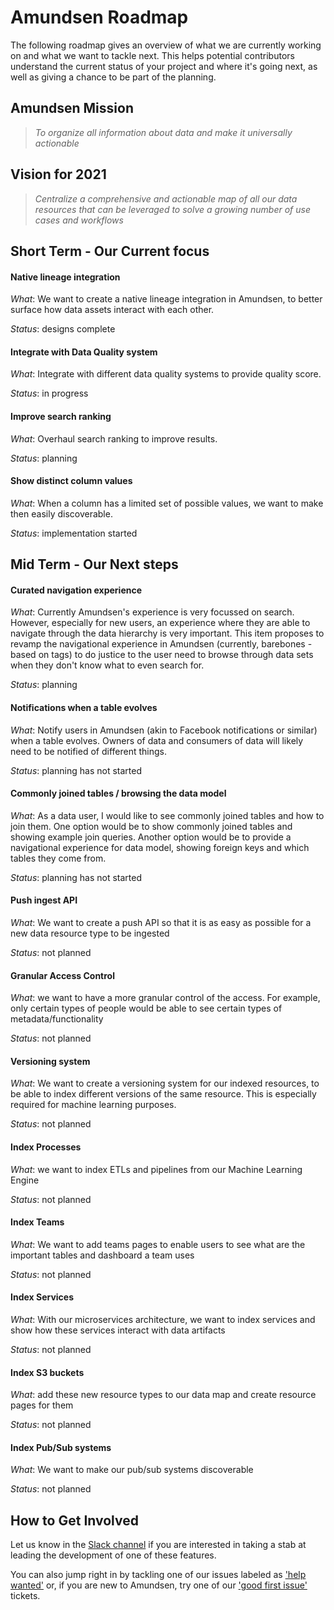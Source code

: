# Amundsen Roadmap

The following roadmap gives an overview of what we are currently working on and what we want to tackle next. This helps potential contributors understand the current status of your project and where it's going next, as well as giving a chance to be part of the planning.

## Amundsen Mission

> _To organize all information about data and make it universally actionable_

## Vision for 2021

> _Centralize a comprehensive and actionable map of all our data resources that can be leveraged to solve a growing number of use cases and workflows_

## Short Term - Our Current focus

#### Native lineage integration

_What_: We want to create a native lineage integration in Amundsen, to better surface how data assets interact with each other.

_Status_: designs complete

#### Integrate with Data Quality system

_What_: Integrate with different data quality systems to provide quality score.

_Status_: in progress

#### Improve search ranking

_What_: Overhaul search ranking to improve results.

_Status_: planning

#### Show distinct column values

_What_: When a column has a limited set of possible values, we want to make then easily discoverable.

_Status_: implementation started

## Mid Term - Our Next steps

#### Curated navigation experience

_What_: Currently Amundsen's experience is very focussed on search. However, especially for new users, an experience where they are able to navigate through the data hierarchy is very important. This item proposes to revamp the navigational experience in Amundsen (currently, barebones - based on tags) to do justice to the user need to browse through data sets when they don't know what to even search for.

_Status_: planning

#### Notifications when a table evolves

_What_: Notify users in Amundsen (akin to Facebook notifications or similar) when a table evolves. Owners of data and consumers of data will likely need to be notified of different things.

_Status_: planning has not started

#### Commonly joined tables / browsing the data model

_What_: As a data user, I would like to see commonly joined tables and how to join them.
One option would be to show commonly joined tables and showing example join queries. Another option would be to provide a navigational experience for data model, showing foreign keys and which tables they come from.

_Status_: planning has not started

#### Push ingest API

_What_: We want to create a push API so that it is as easy as possible for a new data resource type to be ingested

_Status_: not planned

#### Granular Access Control

_What_: we want to have a more granular control of the access. For example, only certain types of people would be able to see certain types of metadata/functionality

_Status_: not planned

#### Versioning system

_What_: We want to create a versioning system for our indexed resources, to be able to index different versions of the same resource. This is especially required for machine learning purposes.

_Status_: not planned

#### Index Processes

_What_: we want to index ETLs and pipelines from our Machine Learning Engine

_Status_: not planned

#### Index Teams

_What_: We want to add teams pages to enable users to see what are the important tables and dashboard a team uses

_Status_: not planned

#### Index Services

_What_: With our microservices architecture, we want to index services and show how these services interact with data artifacts

_Status_: not planned

#### Index S3 buckets

_What_: add these new resource types to our data map and create resource pages for them

_Status_: not planned

#### Index Pub/Sub systems

_What_: We want to make our pub/sub systems discoverable

_Status_: not planned

## How to Get Involved

Let us know in the [Slack channel](https://app.slack.com/client/TGFR0CZM3/CGFBVT23V) if you are interested in taking a stab at leading the development of one of these features.

You can also jump right in by tackling one of our issues labeled as ['help wanted'](https://github.com/amundsen-io/amundsen/labels/help%20wanted) or, if you are new to Amundsen, try one of our ['good first issue'](https://github.com/amundsen-io/amundsen/labels/good%20first%20issue) tickets.
